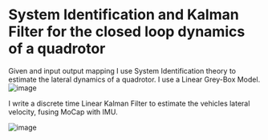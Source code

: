 # System Identification and Kalman Filter for the closed loop dynamics of a quadrotor

Given and input output mapping I use System Identification theory to estimate the lateral dynamics of a quadrotor. I use a Linear Grey-Box Model.
![image](https://user-images.githubusercontent.com/36279027/161842600-e83f041d-a22a-42c7-96c9-16fb660eb788.png)

I write a discrete time Linear Kalman Filter to estimate the vehicles lateral velocity, fusing MoCap with IMU.

![image](https://user-images.githubusercontent.com/36279027/161842971-627cdc8c-422f-4301-bd8c-fb9d72d5191b.png)
